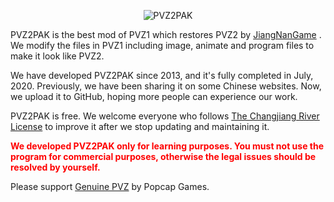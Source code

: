 <p align="center"><img alt="PVZ2PAK" src="https://raw.githubusercontent.com/jiangnangame/PVZ2PAK/master/images/PvZ_Logo.png"/></p>

PVZ2PAK is the best mod of PVZ1 which restores PVZ2 by [JiangNanGame](http://www.jiangnangame.com) . We modify the files in PVZ1 including image, animate and program files to make it look like PVZ2. 

We have developed PVZ2PAK since 2013, and it's fully completed in July, 2020. Previously, we have been sharing it on some Chinese websites. Now, we upload it to GitHub, hoping more people can experience our work.

PVZ2PAK is free. We welcome everyone who follows [The Changjiang River License]() to improve it after we stop updating and maintaining it.

<p style="font-weight:bold;color:red">
We developed PVZ2PAK only for learning purposes. You must not use the program for commercial purposes, otherwise the legal issues should be resolved by yourself.

Please support [Genuine PVZ](https://www.ea.com/games/plants-vs-zombies) by Popcap Games.
</p>
